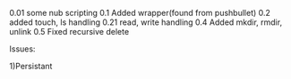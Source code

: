 
0.01 some nub scripting
0.1 Added wrapper(found from pushbullet)
0.2 added touch, ls handling
0.21 read, write handling
0.4 Added mkdir, rmdir, unlink
0.5 Fixed recursive delete

Issues: 

1)Persistant
